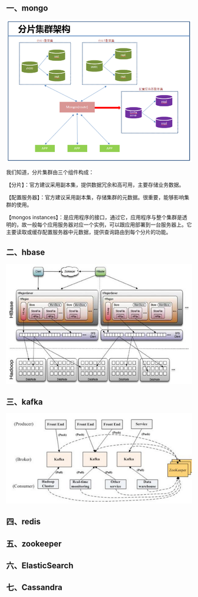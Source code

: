 ## 一、mongo

![img](../assets/818283-20151221160603796-2073664434.png)

我们知道，分片集群由三个组件构成：

【分片】：官方建议采用副本集，提供数据冗余和高可用，主要存储业务数据。

【配置服务器】：官方建议采用副本集，存储集群的元数据。很重要，能够影响集群的使用。

【mongos instances】：是应用程序的接口，通过它，应用程序与整个集群是透明的，故一般每个应用服务器对应一个实例，可以跟应用部署到一台服务器上。它主要读取或缓存配置服务器中元数据，提供查询路由到每个分片的功能。

## 二、hbase

![img](../assets/HBaseArch1.jpg)

## 三、kafka

![img](../assets/595137-20190114230808095-74915735.png)

## 四、redis

## 五、zookeeper

## 六、ElasticSearch

## 七、Cassandra